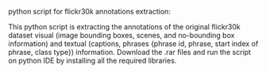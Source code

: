 python script for flickr30k annotations extraction:


This python script is extracting the annotations of the original flickr30k dataset visual (image bounding boxes, scenes, and no-bounding box information) and textual (captions, phrases {phrase id, phrase, start index of phrase, class type}) information. Download the .rar files and run the script on python IDE by installing all the required libraries.
